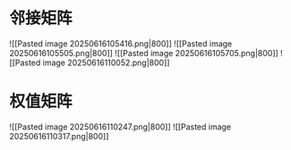 # 邻接矩阵
![[Pasted image 20250616105416.png|800]]
![[Pasted image 20250616105505.png|800]]
![[Pasted image 20250616105705.png|800]]
![[Pasted image 20250616110052.png|800]]



# 权值矩阵
![[Pasted image 20250616110247.png|800]]
![[Pasted image 20250616110317.png|800]]
